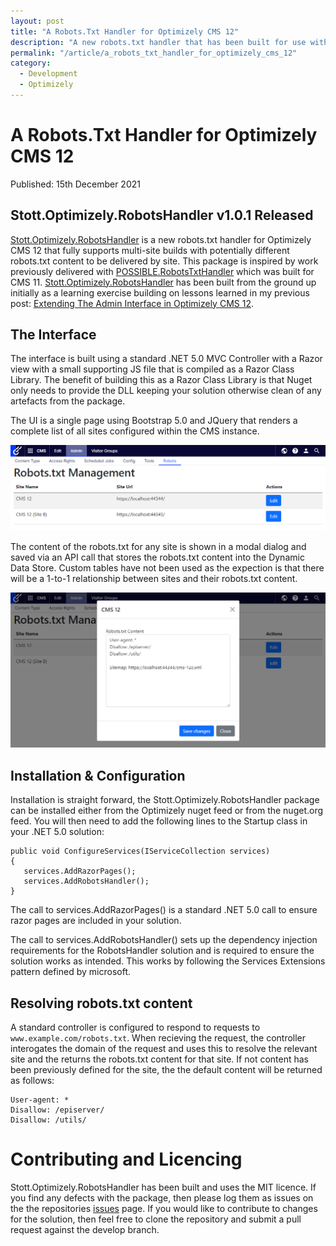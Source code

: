 ```yaml
---
layout: post
title: "A Robots.Txt Handler for Optimizely CMS 12"
description: "A new robots.txt handler that has been built for use with Optimizely CMS 12."
permalink: "/article/a_robots_txt_handler_for_optimizely_cms_12"
category:
  - Development
  - Optimizely
---
```


# A Robots.Txt Handler for Optimizely CMS 12

Published: 15th December 2021

## Stott.Optimizely.RobotsHandler v1.0.1 Released

[Stott.Optimizely.RobotsHandler](https://github.com/GeekInTheNorth/Stott.Optimizely.RobotsHandler) is a new robots.txt handler for Optimizely CMS 12 that fully supports multi-site builds with potentially different robots.txt content to be delivered by site. This package is inspired by work previously delivered with [POSSIBLE.RobotsTxtHandler](https://github.com/made-to-engage/MadeToEngage.RobotsTxtHandler) which was built for CMS 11.  [Stott.Optimizely.RobotsHandler](https://github.com/GeekInTheNorth/Stott.Optimizely.RobotsHandler) has been built from the ground up initially as a learning exercise building on lessons learned in my previous post: [Extending The Admin Interface in Optimizely CMS 12](/article/custom_admin_pages_in_optimizely_12).

## The Interface

The interface is built using a standard .NET 5.0 MVC Controller with a Razor view with a small supporting JS file that is compiled as a Razor Class Library.  The benefit of building this as a Razor Class Library is that Nuget only needs to provide the DLL keeping your solution otherwise clean of any artefacts from the package. 

The UI is a single page using Bootstrap 5.0 and JQuery that renders a complete list of all sites configured within the CMS instance.

![Stott Robots Handler - Listing View](/assets/robots-handler-1.png)

The content of the robots.txt for any site is shown in a modal dialog and saved via an API call that stores the robots.txt content into the Dynamic Data Store.  Custom tables have not been used as the expection is that there will be a 1-to-1 relationship between sites and their robots.txt content.

![Stott Robots Handler - Edit Modal](/assets/robots-handler-2.png)

## Installation & Configuration

Installation is straight forward, the Stott.Optimizely.RobotsHandler package can be installed either from the Optimizely nuget feed or from the nuget.org feed.  You will then need to add the following lines to the Startup class in your .NET 5.0 solution:

```
public void ConfigureServices(IServiceCollection services)
{
   services.AddRazorPages();
   services.AddRobotsHandler();
}
```

The call to services.AddRazorPages() is a standard .NET 5.0 call to ensure razor pages are included in your solution.

The call to services.AddRobotsHandler() sets up the dependency injection requirements for the RobotsHandler solution and is required to ensure the solution works as intended. This works by following the Services Extensions pattern defined by microsoft.

## Resolving robots.txt content

A standard controller is configured to respond to requests to `www.example.com/robots.txt`. When recieving the request, the controller interogates the domain of the request and uses this to resolve the relevant site and the returns the robots.txt content for that site.  If not content has been previously defined for the site, the the default content will be returned as follows:

```
User-agent: *
Disallow: /episerver/
Disallow: /utils/
```

# Contributing and Licencing

Stott.Optimizely.RobotsHandler has been built and uses the MIT licence.  If you find any defects with the package, then please log them as issues on the the repositories [issues](https://github.com/GeekInTheNorth/Stott.Optimizely.RobotsHandler/issues) page. If you would like to contribute to changes for the solution, then feel free to clone the repository and submit a pull request against the develop branch.